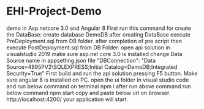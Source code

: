 # EHI-Project-Demo
demo in Asp.netcore 3.0 and Angular 8
First run this command for create the DataBase: create database DemoDB 
after creating DataBase execute PreDeployment.sql from DB folder.
after completion of pre script then execute PostDeployment.sql from DB Folder.
open api solution in visualstudio 2019 make sure asp.net core 3.0 is installed
change Data Source name in appsetting.json file 
"DBConnection": "Data Source=4895PV2\\SQLEXPRESS;Initial Catalog=DemoDB;Integrated Security=True"
First build and run the api solution pressing F5 button.
Make sure angular 8 is installed on PC.
open the ui folder in visual studio code and run below command on terminal 
npm i
after run above command run below command
npm start
copy and paste below url on browser
http://localhost:4200/
your application will start.
